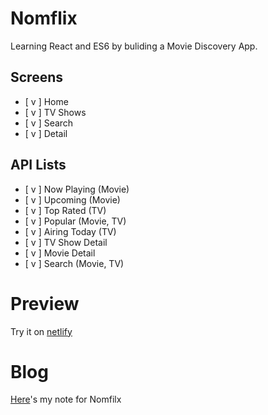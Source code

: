 # Nomflix

Learning React and ES6 by buliding a Movie Discovery App.

## Screens

- [ v ] Home
- [ v ] TV Shows
- [ v ] Search
- [ v ] Detail

## API Lists
- [ v ] Now Playing (Movie)
- [ v ] Upcoming (Movie)
- [ v ] Top Rated (TV)
- [ v ] Popular (Movie, TV)
- [ v ] Airing Today (TV)
- [ v ] TV Show Detail
- [ v ] Movie Detail
- [ v  ] Search (Movie, TV)

# Preview
Try it on [netlify](https://nostalgic-hodgkin-11145d.netlify.app/#/)

# Blog
[Here](https://www.notion.so/JS-2-9e7996649f23496789149572b454e6fa)'s my note for Nomfilx